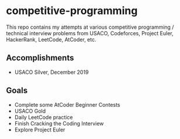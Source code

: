 # competitive-programming
This repo contains my attempts at various competitive programming / technical interview problems from USACO, Codeforces, Project Euler, HackerRank, LeetCode, AtCoder, etc.

## Accomplishments
* USACO Silver, December 2019

## Goals
* Complete some AtCoder Beginner Contests
* USACO Gold
* Daily LeetCode practice
* Finish Cracking the Coding Interview
* Explore Project Euler
